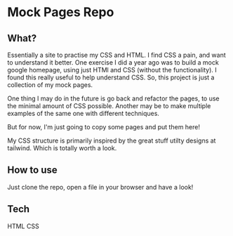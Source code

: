 # Mock Pages Repo


## What? 

Essentially a site to practise my CSS and HTML. I find CSS a pain, and want to understand it better. 
One exercise I did a year ago was to build a mock google homepage, using just HTMl and CSS (without the functionality).
I found this really useful to help understand CSS. So, this project is just a collection of my mock pages. 

One thing I may do in the future is go back and refactor the pages, to use the minimal amount of CSS possible. 
Another may be to make multiple examples of the same one with different techniques. 

But for now, I'm just going to copy some pages and put them here! 

My CSS structure is primarily inspired by the great stuff utilty designs at tailwind. Which is totally worth a look.

## How to use

Just clone the repo, open a file in your browser and have a look! 

## Tech 
HTML
CSS

